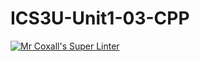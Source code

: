 # ICS3U-Unit1-03-CPP

[![Mr Coxall's Super Linter](https://github.com/Emmanuel-Fofeyin/ICS3U-Unit1-03-CPP/workflows/Mr%20Coxall's%20Super%20Linter/badge.svg)](https://github.com/Emmanuel-Fofeyin/ICS3U-Unit1-03-CPP/actions/)
